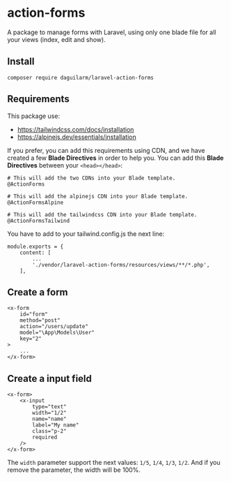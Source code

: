 # action-forms
 A package to manage forms with Laravel, using only one blade file for all your views (index, edit and show).

## Install 

```
composer require daguilarm/laravel-action-forms
```

## Requirements 

This package use:

- https://tailwindcss.com/docs/installation
- https://alpinejs.dev/essentials/installation

If you prefer, you can add this requirements using CDN, and we have created a few **Blade Directives** in order to help you. You can add this **Blade Directives** between your `<head></head>`:

```
# This will add the two CDNs into your Blade template.
@ActionForms
```

```
# This will add the alpinejs CDN into your Blade template.
@ActionFormsAlpine
```

```
# This will add the tailwindcss CDN into your Blade template.
@ActionFormsTailwind
```

You have to add to your tailwind.config.js the next line:

``` 
module.exports = {
    content: [
        ...
        './vendor/laravel-action-forms/resources/views/**/*.php',
    ],
```

## Create a form 
```
<x-form
    id="form"
    method="post"
    action="/users/update"
    model="\App\Models\User"
    key="2"
>
    ...
</x-form>
```

## Create a input field
```
<x-form>
    <x-input
        type="text"
        width="1/2"
        name="name"
        label="My name"
        class="p-2"
        required
    />
</x-form>
```

The `width` parameter support the next values: `1/5`, `1/4`, `1/3`, `1/2`. And if you remove the parameter, the width will be 100%.